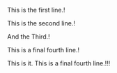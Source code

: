 This is the first line.!

This is the second line.!

And the Third.!


This is a final fourth line.!

This is it. This is a final fourth line.!!!
